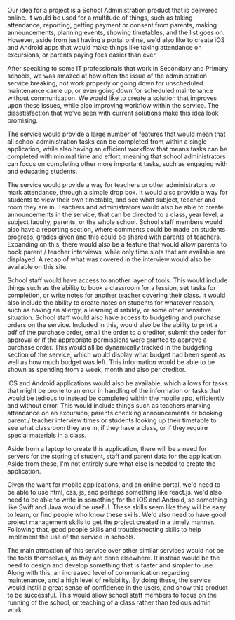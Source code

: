 Our idea for a project is a School Administration product that is delivered online. It would be used for a multitude of things, such as taking attendance, reporting, getting payment or consent from parents, making announcements, planning events, showing timetables, and the list goes on. However, aside from just having a portal online, we'd also like to create iOS and Android apps that would make things like taking attendance on excursions, or parents paying fees easier than ever.


After speaking to some IT professionals that work in Secondary and Primary schools, we was amazed at how often the issue of the administration service breaking, not work properly or going down for unscheduled maintenance came up, or even going down for scheduled maintenance without communication. We would like to create a solution that improves upon these issues, while also improving workflow within the service. The dissatisfaction that we've seen with current solutions make this idea look promising.


The service would provide a large number of features that would mean that all school administration tasks can be completed from within a single application, while also having an efficient workflow that means tasks can be completed with minimal time and effort, meaning that school administrators can focus on completing other more important tasks, such as engaging with and educating students.

The service would provide a way for teachers or other administrators to mark attendance, through a simple drop box. It would also provide a way for students to view their own timetable, and see what subject, teacher and room they are in. Teachers and administrators would also be able to create announcements in the service, that can be directed to a class, year level, a subject faculty, parents, or the whole school. School staff members would also have a reporting section, where comments could be made on students progress, grades given and this could be shared with parents of teachers. Expanding on this, there would also be a feature that would allow parents to book parent / teacher interviews, while only time slots that are available are displayed. A recap of what was covered in the interview would also be available on this site.


School staff would have access to another layer of tools. This would include things such as the ability to book a classroom for a lession, set tasks for completion, or write notes for another teacher covering their class. It would also include the ability to create notes on students for whatever reason, such as having an allergy, a learning disability, or some other sensitive situation. School staff would also have access to budgeting and purchase orders on the service. Included in this, would also be the ability to print a pdf of the purchase order, email the order to a creditor, submit the order for approval or if the appropriate permissions were granted to approve a purchase order. This would all be dynamically tracked in the budgeting section of the service, which would display what budget had been spent as well as how much budget was left. This information would be able to be shown as spending from a week, month and also per creditor.


iOS and Android applications would also be available, which allows for tasks that might be prone to an error in handling of the information or tasks that would be tedious to instead be completed within the mobile app, efficiently and without error. This would include things such as teachers marking attendance on an excursion, parents checking announcements or booking parent / teacher interview times or students looking up their timetable to see what classroom they are in, if they have a class, or if they require special materials in a class.


Aside from a laptop to create this application, there will be a need for servers for the storing of student, staff and parent data for the application. Aside from these, I'm not entirely sure what else is needed to create the application.


Given the want for mobile applications, and an online portal, we'd need to be able to use html, css, js, and perhaps something like react.js. we'd also need to be able to write in something for the iOS and Android, so something like Swift and Java would be useful. These skills seem like they will be easy to learn, or find people who know these skills. We'd also need to have good project management skills to get the project created in a timely manner. Following that, good people skills and troubleshooting skills to help implement the use of the service in schools.

The main attraction of this service over other similar services would not be the tools themselves, as they are done elsewhere. It instead would be the need to design and develop something that is faster and simpler to use. Along with this, an increased level of communication regarding maintenance, and a high level of reliability. By doing these, the service would instill a great sense of confidence in the users, and show this product to be successful. This would allow school staff members to focus on the running of the school, or teaching of a class rather than tedious admin work.
